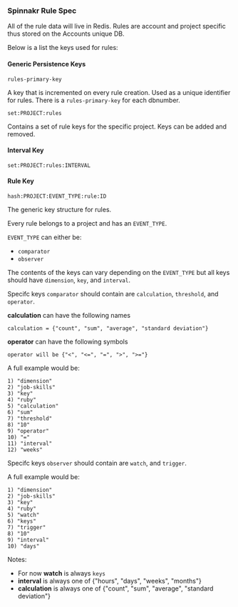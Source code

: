 ### Spinnakr Rule Spec

All of the rule data will live in Redis. Rules are account and project specific thus stored on the Accounts unique DB.

Below is a list the keys used for rules:

#### Generic Persistence Keys

```
rules-primary-key
```
A key that is incremented on every rule creation. Used as a unique identifier for rules.
There is a `rules-primary-key` for each dbnumber.

```
set:PROJECT:rules
```
Contains a set of rule keys for the specific project. Keys can be added and removed.

#### Interval Key

```
set:PROJECT:rules:INTERVAL
```

#### Rule Key

```
hash:PROJECT:EVENT_TYPE:rule:ID
```

The generic key structure for rules.

Every rule belongs to a project and has an `EVENT_TYPE`.

`EVENT_TYPE` can either be:
- `comparator`
- `observer`

The contents of the keys can vary depending on the `EVENT_TYPE` but
all keys should have `dimension`, `key`, and `interval`.

Specifc keys `comparator` should contain are `calculation`, `threshold`, and `operator`.

**calculation** can have the following names

```
calculation = {"count", "sum", "average", "standard deviation"}
```

**operator** can have the following symbols

```
operator will be {"<", "<=", "=", ">", ">="}
```

A full example would be:

```
1) "dimension"
2) "job-skills"
3) "key"
4) "ruby"
5) "calculation"
6) "sum"
7) "threshold"
8) "10"
9) "operator"
10) "="
11) "interval"
12) "weeks"
```


Specifc keys `observer` should contain are `watch`, and `trigger`.

A full example would be:

```
1) "dimension"
2) "job-skills"
3) "key"
4) "ruby"
5) "watch"
6) "keys"
7) "trigger"
8) "10"
9) "interval"
10) "days"

```

Notes:

* For now **watch** is always `keys`
* **interval** is always one of {"hours", "days", "weeks", "months"}
* **calculation** is always one of {"count", "sum", "average", "standard deviation"}
